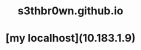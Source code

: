 <style> 
h1{
  text-align: center;
  
}

</style>
<h1> s3thbr0wn.github.io </h1>
<h1> [my localhost](10.183.1.9) </h1>
